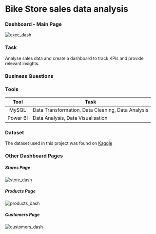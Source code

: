 # Bike Store sales data analysis
### Dashboard - Main Page
![exec_dash](https://github.com/emTgi/Project_Bike_Store/assets/114177110/cecae3e1-6b00-47b8-af41-e41dc20a1740)
### Task
Analyse sales data and create a dashboard to track KPIs and provide relevant insights.

### Business Questions

### Tools
| Tool | Task |
| :---: | --- |
| MySQL | Data Transformation, Data Cleaning, Data Analysis |
| Power BI | Data Analysis, Data Visualisation |
### Dataset
The dataset used in this project was found on [Kaggle](https://www.kaggle.com/datasets/dillonmyrick/bike-store-sample-database)
### Other Dashboard Pages
##### Stores Page
![store_dash](https://github.com/emTgi/Project_Bike_Store/assets/114177110/527ad44f-55ce-4a3f-aef4-b00c5fcb5137)
##### Products Page
![products_dash](https://github.com/emTgi/Project_Bike_Store/assets/114177110/92a2b407-1996-4e3f-a73b-863afcce9b27)
##### Customers Page
![customers_dash](https://github.com/emTgi/Project_Bike_Store/assets/114177110/20acc379-711e-479e-b08a-49e184e971d1)
